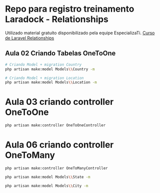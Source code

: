 # Repo para registro treinamento Laradock - Relationships
Utilizado material gratuíto disponibilizado pela equipe EspecializaTi.
[Curso de Laravel Relationships](https://www.youtube.com/playlist?list=PLVSNL1PHDWvSk2zxNTYzGRnPMQTFyrYUi)

## Aula 02 Criando Tabelas OneToOne

```bash
# Criando Model + migration Country
php artisan make:model Models\\Country -m

# Criando Model + migration Location
php artisan make:model Models\\Location -m
```

# Aula 03 criando controller OneToOne

```bash
php artisan make:controller OneToOneController
```


# Aula 06 criando controller OneToMany

```bash
php artisan make:controller OneToManyController

php artisan make:model Models\\State -m

php artisan make:model Models\\City -m
```
